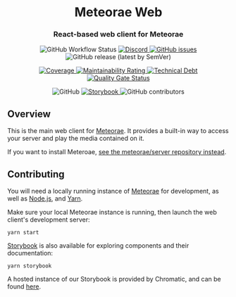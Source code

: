 <h1 align="center">Meteorae Web</h1>
<h3 align="center">React-based web client for Meteorae</h3>

<p align="center">
    <img alt="GitHub Workflow Status" src="https://img.shields.io/github/workflow/status/meteorae/web/main">
    <a href="">
        <img alt="Discord" src="https://img.shields.io/discord/935381762362712084">
    </a>
    <a href="https://github.com/meteorae/web/issues">
        <img alt="GitHub issues" src="https://img.shields.io/github/issues/meteorae/web">
    </a>
    <img alt="GitHub release (latest by SemVer)" src="https://img.shields.io/github/downloads/meteorae/web/latest/total">
</p>
<p align="center">
    <a href="https://sonarcloud.io/summary/new_code?id=meteorae_server">
        <img alt="Coverage" src="https://sonarcloud.io/api/project_badges/measure?project=meteorae_web&metric=coverage">
    </a>
    <a href="https://sonarcloud.io/summary/new_code?id=meteorae_server">
        <img alt="Maintainability Rating" src="https://sonarcloud.io/api/project_badges/measure?project=meteorae_web&metric=sqale_rating">
    </a>
    <a href="https://sonarcloud.io/summary/new_code?id=meteorae_server">
        <img alt="Technical Debt" src="https://sonarcloud.io/api/project_badges/measure?project=meteorae_web&metric=sqale_index">
    </a>
    <a href="https://sonarcloud.io/summary/new_code?id=meteorae_web">
        <img alt="Quality Gate Status" src="https://sonarcloud.io/api/project_badges/measure?project=meteorae_web&metric=alert_status">
    </a>
</p>
<p align="center">
    <img alt="GitHub" src="https://img.shields.io/github/license/meteorae/web">
    <a href="https://master--61ef3d85cf1d30003a502bef.chromatic.com">
        <img alt="Storybook" src="https://cdn.jsdelivr.net/gh/storybookjs/brand@main/badge/badge-storybook.svg">
    </a>
    <img alt="GitHub contributors" src="https://img.shields.io/github/contributors-anon/meteorae/web">
</p>

## Overview

This is the main web client for [Meteorae](https://github.com/meteorae/server). It provides a built-in way to access your server and play the media contained on it.

If you want to install Meteroae, [see the meteorae/server repository instead](https://github.com/meteorae/server).

## Contributing

You will need a locally running instance of [Meteorae](https://github.com/meteorae/server) for development, as well as [Node.js](https://nodejs.org/en/), and [Yarn](https://classic.yarnpkg.com/en/docs/install).

Make sure your local Meteorae instance is running, then launch the web client's development server:

```shell
yarn start
```

[Storybook](https://storybook.js.org/) is also available for exploring components and their documentation:

```shell
yarn storybook
```

A hosted instance of our Storybook is provided by Chromatic, and can be found [here](https://master--61ef3d85cf1d30003a502bef.chromatic.com).
